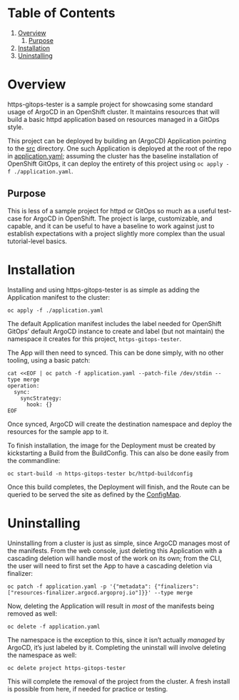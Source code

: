 
# Table of Contents

1.  [Overview](#orgb98c6ed)
    1.  [Purpose](#orgb92a4dc)
2.  [Installation](#org733e715)
3.  [Uninstalling](#org91b4e03)



<a id="orgb98c6ed"></a>

# Overview

<span class="underline">https-gitops-tester</span> is a sample project for showcasing some standard usage of
ArgoCD in an OpenShift cluster. It maintains resources that will build a basic
httpd application based on resources managed in a GitOps style.

This project can be deployed by building an (ArgoCD) Application pointing to the
[src](./src) directory. One such Application is deployed at the root of the repo in
[application.yaml](./application.yaml); assuming the cluster has the baseline installation of
OpenShift GitOps, it can deploy the entirety of this project using
`oc apply -f ./application.yaml`.


<a id="orgb92a4dc"></a>

## Purpose

This is less of a sample project for httpd or GitOps so much as a useful
test-case for ArgoCD in OpenShift. The project is large, customizable, and
capable, and it can be useful to have a baseline to work against just to
establish expectations with a project slightly more complex than the usual
tutorial-level basics.


<a id="org733e715"></a>

# Installation

Installing and using <span class="underline">https-gitops-tester</span> is as simple as adding the Application
manifest to the cluster:

    oc apply -f ./application.yaml

The default Application manifest includes the label needed for OpenShift GitOps&rsquo;
default ArgoCD instance to create and label (but not maintain) the namespace it
creates for this project, `https-gitops-tester`.

The App will then need to synced. This can be done simply, with no other tooling,
using a basic patch:

    cat <<EOF | oc patch -f application.yaml --patch-file /dev/stdin --type merge
    operation:
      sync:
        syncStrategy:
          hook: {}
    EOF

Once synced, ArgoCD will create the destination namespace and deploy the
resources for the sample app to it.

To finish installation, the image for the Deployment must be created by
kickstarting a Build from the BuildConfig. This can also be done easily from the
commandline:

    oc start-build -n https-gitops-tester bc/httpd-buildconfig

Once this build completes, the Deployment will finish, and the Route can be
queried to be served the site as defined by the [ConfigMap](src/configmap.yaml).


<a id="org91b4e03"></a>

# Uninstalling

Uninstalling from a cluster is just as simple, since ArgoCD manages most of the
manifests. From the web console, just deleting this Application with a cascading
deletion will handle most of the work on its own; from the CLI, the user will
need to first set the App to have a cascading deletion via finalizer:

    oc patch -f application.yaml -p '{"metadata": {"finalizers": ["resources-finalizer.argocd.argoproj.io"]}}' --type merge

Now, deleting the Application will result in *most* of the manifests being removed
as well:

    oc delete -f application.yaml

The namespace is the exception to this, since it isn&rsquo;t actually *managed* by
ArgoCD, it&rsquo;s just labeled by it. Completing the uninstall will involve deleting
the namespace as well:

    oc delete project https-gitops-tester

This will complete the removal of the project from the cluster. A fresh install
is possible from here, if needed for practice or testing.

